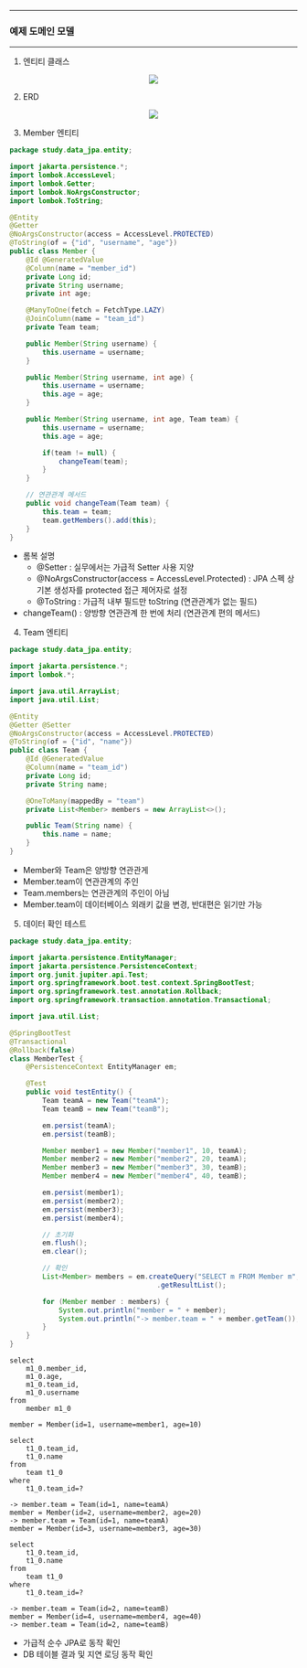 -----
### 예제 도메인 모델
-----
1. 엔티티 클래스
<div align="center">
<img src="https://github.com/user-attachments/assets/e0f8a1c7-9e63-4c63-8f92-c936454d2ae2">
</div>

2. ERD
<div align="center">
<img src="https://github.com/user-attachments/assets/beef4e5b-f38b-4f75-8d91-5f58d97ab6af">
</div>

3. Member 엔티티
```java
package study.data_jpa.entity;

import jakarta.persistence.*;
import lombok.AccessLevel;
import lombok.Getter;
import lombok.NoArgsConstructor;
import lombok.ToString;

@Entity
@Getter
@NoArgsConstructor(access = AccessLevel.PROTECTED)
@ToString(of = {"id", "username", "age"})
public class Member {
    @Id @GeneratedValue
    @Column(name = "member_id")
    private Long id;
    private String username;
    private int age;

    @ManyToOne(fetch = FetchType.LAZY)
    @JoinColumn(name = "team_id")
    private Team team;

    public Member(String username) {
        this.username = username;
    }

    public Member(String username, int age) {
        this.username = username;
        this.age = age;
    }

    public Member(String username, int age, Team team) {
        this.username = username;
        this.age = age;

        if(team != null) {
            changeTeam(team);
        }
    }

    // 연관관계 메서드
    public void changeTeam(Team team) {
        this.team = team;
        team.getMembers().add(this);
    }
}
```
   - 롬복 설명
     + @Setter : 실무에서는 가급적 Setter 사용 지양
     + @NoArgsConstructor(access = AccessLevel.Protected) : JPA 스펙 상 기본 생성자를 protected 접근 제어자로 설정
     + @ToString : 가급적 내부 필드만 toString (연관관계가 없는 필드)
   - changeTeam() : 양방향 연관관계 한 번에 처리 (연관관계 편의 메서드)

4. Team 엔티티
```java
package study.data_jpa.entity;

import jakarta.persistence.*;
import lombok.*;

import java.util.ArrayList;
import java.util.List;

@Entity
@Getter @Setter
@NoArgsConstructor(access = AccessLevel.PROTECTED)
@ToString(of = {"id", "name"})
public class Team {
    @Id @GeneratedValue
    @Column(name = "team_id")
    private Long id;
    private String name;

    @OneToMany(mappedBy = "team")
    private List<Member> members = new ArrayList<>();

    public Team(String name) {
        this.name = name;
    }
}
```
   - Member와 Team은 양방향 연관관게
   - Member.team이 연관관계의 주인
   - Team.members는 연관관계의 주인이 아님
   - Member.team이 데이터베이스 외래키 값을 변경, 반대편은 읽기만 가능

5. 데이터 확인 테스트
```java
package study.data_jpa.entity;

import jakarta.persistence.EntityManager;
import jakarta.persistence.PersistenceContext;
import org.junit.jupiter.api.Test;
import org.springframework.boot.test.context.SpringBootTest;
import org.springframework.test.annotation.Rollback;
import org.springframework.transaction.annotation.Transactional;

import java.util.List;

@SpringBootTest
@Transactional
@Rollback(false)
class MemberTest {
    @PersistenceContext EntityManager em;

    @Test
    public void testEntity() {
        Team teamA = new Team("teamA");
        Team teamB = new Team("teamB");

        em.persist(teamA);
        em.persist(teamB);

        Member member1 = new Member("member1", 10, teamA);
        Member member2 = new Member("member2", 20, teamA);
        Member member3 = new Member("member3", 30, teamB);
        Member member4 = new Member("member4", 40, teamB);

        em.persist(member1);
        em.persist(member2);
        em.persist(member3);
        em.persist(member4);

        // 초기화
        em.flush();
        em.clear();

        // 확인
        List<Member> members = em.createQuery("SELECT m FROM Member m", Member.class)
                                    .getResultList();

        for (Member member : members) {
            System.out.println("member = " + member);
            System.out.println("-> member.team = " + member.getTeam());
        }
    }
}
```
```
select
    m1_0.member_id,
    m1_0.age,
    m1_0.team_id,
    m1_0.username 
from
    member m1_0

member = Member(id=1, username=member1, age=10)

select
    t1_0.team_id,
    t1_0.name 
from
    team t1_0 
where
    t1_0.team_id=?

-> member.team = Team(id=1, name=teamA)
member = Member(id=2, username=member2, age=20)
-> member.team = Team(id=1, name=teamA)
member = Member(id=3, username=member3, age=30)

select
    t1_0.team_id,
    t1_0.name 
from
    team t1_0 
where
    t1_0.team_id=?

-> member.team = Team(id=2, name=teamB)
member = Member(id=4, username=member4, age=40)
-> member.team = Team(id=2, name=teamB)
```
  - 가급적 순수 JPA로 동작 확인
  - DB 테이블 결과 및 지연 로딩 동작 확인
